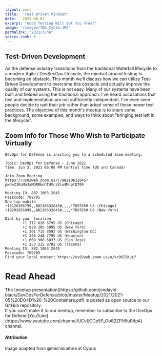 ```yaml
---
layout: post
title:  "Test Driven Mindset"
date:   2021-06-01
excerpt: "Good Testing Will Set You Free!"
image: "/images/TDD_Cycle.JPG"
permalink: "2021/June"
series-rank: 6
---
```


## Test-Driven Development
As the defense industry transitions from the traditional Waterfall lifecycle to a modern Agile / DevSecOps lifecycle, the mindset around testing is becoming an obstacle.  This month we'll discuss how we can utilize Test-Driven Development to overcome this obstacle and actually improve the quality of our systems.  This is not easy.  Many of our systems have been built and fielded using the traditional approach.  I've heard accusations that test and implementation are not sufficiently independent. I've even seen people decide to quit their job rather than adopt some of these newer test practices.  The objective of this month's meetup is to share some background, some examples, and ways to think about "bringing test left in the lifecycle".

## Zoom Info for Those Who Wish to Participate Virtually
    DevOps for Defense is inviting you to a scheduled Zoom meeting.

    Topic: DevOps for Defense - June 2021
    Time: Jun 3, 2021 06:00 PM Central Time (US and Canada)

    Join Zoom Meeting
    https://us02web.zoom.us/j/88210632845?pwd=Z1RuMmJyMDR0bnhTdVczVlo4MnptQT09

    Meeting ID: 882 1063 2845
    Passcode: 789705
    One tap mobile
    +13126266799,,88210632845#,,,,*789705# US (Chicago)
    +19292056099,,88210632845#,,,,*789705# US (New York)

    Dial by your location
            +1 312 626 6799 US (Chicago)
            +1 929 205 6099 US (New York)
            +1 301 715 8592 US (Washington DC)
            +1 346 248 7799 US (Houston)
            +1 669 900 6833 US (San Jose)
            +1 253 215 8782 US (Tacoma)
    Meeting ID: 882 1063 2845
    Passcode: 789705
    Find your local number: https://us02web.zoom.us/u/kc96ISKuLf



# Read Ahead
<div class="box" markdown="1">
The [meetup presentation](https://github.com/jondavid-black/DevOpsForDefense/blob/master/Meetup/2021/2021-05%20DO4D%20-%20Containers.pdf) is posted as open source to our GitHub repository. 
</div>

<div class="box" markdown="1">
If you can't make it to our meetup, remember to subscribe to the DevOps for Defene [YouTube](https://www.youtube.com/channel/UCvECCp5P_Oo82ZPN5uRifpA) channel. 
</div>

#### Attribution
Image adapted from @michikuehne at Cybus
